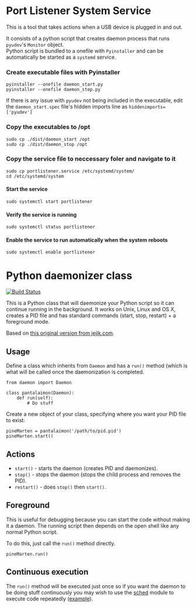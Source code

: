 Port Listener System Service
===========================

This is a tool that takes actions when a USB device is plugged in and out.

It consists of a python script that creates daemon process that runs `pyudev`'s `Monitor` object.  
Python script is bundled to a onefile with `Pyinstaller` and can be automatically be started as a  `systemd` service.

### Create executable files with Pyinstaller

	pyinstaller --onefile daemon_start.py
	pyinstaller --onefile daemon_stop.py

If there is any issue with `pyudev` not being included in the executable, edit the `daemon_start.spec` file's hidden imports line as `hiddenimports=['pyudev']`

### Copy the executables to /opt
	
	sudo cp ./dist/daemon_start /opt
	sudo cp ./dist/daemon_stop /opt

### Copy the service file to neccessary foler and navigate to it

	sudo cp portlistener.service /etc/systemd/system/
	cd /etc/systemd/system

#### Start the service
	
	sudo systemctl start portlistener

#### Verify the service is running

	sudo systemctl status portlistener

#### Enable the service to run automatically when the system reboots

	sudo systemctl enable portlistener




Python daemonizer class
====================

[![Build Status](https://travis-ci.org/serverdensity/python-daemon.svg?branch=master)](https://travis-ci.org/serverdensity/python-daemon)

This is a Python class that will daemonize your Python script so it can continue running in the background. It works on Unix, Linux and OS X, creates a PID file and has standard commands (start, stop, restart) + a foreground mode.

Based on [this original version from jejik.com](http://www.jejik.com/articles/2007/02/a_simple_unix_linux_daemon_in_python/).

Usage
---------------------

Define a class which inherits from `Daemon` and has a `run()` method (which is what will be called once the daemonization is completed.

	from daemon import Daemon
	
	class pantalaimon(Daemon):
		def run(self):
			# Do stuff
			
Create a new object of your class, specifying where you want your PID file to exist:

	pineMarten = pantalaimon('/path/to/pid.pid')
	pineMarten.start()

Actions
---------------------

* `start()` - starts the daemon (creates PID and daemonizes).
* `stop()` - stops the daemon (stops the child process and removes the PID).
* `restart()` - does `stop()` then `start()`.

Foreground
---------------------

This is useful for debugging because you can start the code without making it a daemon. The running script then depends on the open shell like any normal Python script.

To do this, just call the `run()` method directly.

	pineMarten.run()

Continuous execution
---------------------

The `run()` method will be executed just once so if you want the daemon to be doing stuff continuously you may wish to use the [sched][1] module to execute code repeatedly ([example][2]).


  [1]: http://docs.python.org/library/sched.html
  [2]: https://github.com/serverdensity/sd-agent/blob/master/agent.py#L339
